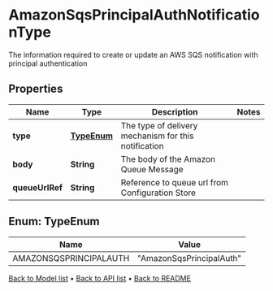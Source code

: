 

# AmazonSqsPrincipalAuthNotificationType

The information required to create or update an AWS SQS notification with principal authentication

## Properties

| Name | Type | Description | Notes |
|------------ | ------------- | ------------- | -------------|
|**type** | [**TypeEnum**](#TypeEnum) | The type of delivery mechanism for this notification |  |
|**body** | **String** | The body of the Amazon Queue Message |  |
|**queueUrlRef** | **String** | Reference to queue url from Configuration Store |  |



## Enum: TypeEnum

| Name | Value |
|---- | -----|
| AMAZONSQSPRINCIPALAUTH | &quot;AmazonSqsPrincipalAuth&quot; |



[Back to Model list](../README.md#documentation-for-models) &#8226; [Back to API list](../README.md#documentation-for-api-endpoints) &#8226; [Back to README](../README.md)


